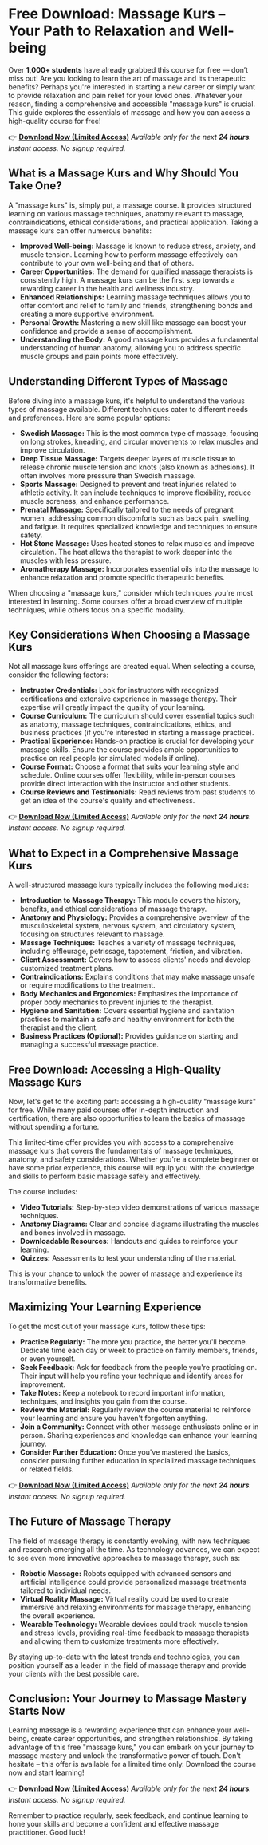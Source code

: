 # Free Download: Massage Kurs – Your Path to Relaxation and Well-being

Over **1,000+ students** have already grabbed this course for free — don’t miss out!
Are you looking to learn the art of massage and its therapeutic benefits? Perhaps you're interested in starting a new career or simply want to provide relaxation and pain relief for your loved ones. Whatever your reason, finding a comprehensive and accessible "massage kurs" is crucial. This guide explores the essentials of massage and how you can access a high-quality course for free!

👉 **[Download Now (Limited Access)](https://udemywork.com/massage-kurs)**
_Available only for the next **24 hours**. Instant access. No signup required._

## What is a Massage Kurs and Why Should You Take One?

A "massage kurs" is, simply put, a massage course. It provides structured learning on various massage techniques, anatomy relevant to massage, contraindications, ethical considerations, and practical application. Taking a massage kurs can offer numerous benefits:

*   **Improved Well-being:** Massage is known to reduce stress, anxiety, and muscle tension. Learning how to perform massage effectively can contribute to your own well-being and that of others.
*   **Career Opportunities:** The demand for qualified massage therapists is consistently high. A massage kurs can be the first step towards a rewarding career in the health and wellness industry.
*   **Enhanced Relationships:** Learning massage techniques allows you to offer comfort and relief to family and friends, strengthening bonds and creating a more supportive environment.
*   **Personal Growth:** Mastering a new skill like massage can boost your confidence and provide a sense of accomplishment.
*   **Understanding the Body:** A good massage kurs provides a fundamental understanding of human anatomy, allowing you to address specific muscle groups and pain points more effectively.

## Understanding Different Types of Massage

Before diving into a massage kurs, it's helpful to understand the various types of massage available. Different techniques cater to different needs and preferences. Here are some popular options:

*   **Swedish Massage:** This is the most common type of massage, focusing on long strokes, kneading, and circular movements to relax muscles and improve circulation.
*   **Deep Tissue Massage:** Targets deeper layers of muscle tissue to release chronic muscle tension and knots (also known as adhesions). It often involves more pressure than Swedish massage.
*   **Sports Massage:** Designed to prevent and treat injuries related to athletic activity. It can include techniques to improve flexibility, reduce muscle soreness, and enhance performance.
*   **Prenatal Massage:** Specifically tailored to the needs of pregnant women, addressing common discomforts such as back pain, swelling, and fatigue. It requires specialized knowledge and techniques to ensure safety.
*   **Hot Stone Massage:** Uses heated stones to relax muscles and improve circulation. The heat allows the therapist to work deeper into the muscles with less pressure.
*   **Aromatherapy Massage:** Incorporates essential oils into the massage to enhance relaxation and promote specific therapeutic benefits.

When choosing a "massage kurs," consider which techniques you're most interested in learning. Some courses offer a broad overview of multiple techniques, while others focus on a specific modality.

## Key Considerations When Choosing a Massage Kurs

Not all massage kurs offerings are created equal. When selecting a course, consider the following factors:

*   **Instructor Credentials:** Look for instructors with recognized certifications and extensive experience in massage therapy. Their expertise will greatly impact the quality of your learning.
*   **Course Curriculum:** The curriculum should cover essential topics such as anatomy, massage techniques, contraindications, ethics, and business practices (if you're interested in starting a massage practice).
*   **Practical Experience:** Hands-on practice is crucial for developing your massage skills. Ensure the course provides ample opportunities to practice on real people (or simulated models if online).
*   **Course Format:** Choose a format that suits your learning style and schedule. Online courses offer flexibility, while in-person courses provide direct interaction with the instructor and other students.
*   **Course Reviews and Testimonials:** Read reviews from past students to get an idea of the course's quality and effectiveness.

👉 **[Download Now (Limited Access)](https://udemywork.com/massage-kurs)**
_Available only for the next **24 hours**. Instant access. No signup required._

## What to Expect in a Comprehensive Massage Kurs

A well-structured massage kurs typically includes the following modules:

*   **Introduction to Massage Therapy:** This module covers the history, benefits, and ethical considerations of massage therapy.
*   **Anatomy and Physiology:** Provides a comprehensive overview of the musculoskeletal system, nervous system, and circulatory system, focusing on structures relevant to massage.
*   **Massage Techniques:** Teaches a variety of massage techniques, including effleurage, petrissage, tapotement, friction, and vibration.
*   **Client Assessment:** Covers how to assess clients' needs and develop customized treatment plans.
*   **Contraindications:** Explains conditions that may make massage unsafe or require modifications to the treatment.
*   **Body Mechanics and Ergonomics:** Emphasizes the importance of proper body mechanics to prevent injuries to the therapist.
*   **Hygiene and Sanitation:** Covers essential hygiene and sanitation practices to maintain a safe and healthy environment for both the therapist and the client.
*   **Business Practices (Optional):** Provides guidance on starting and managing a successful massage practice.

## Free Download: Accessing a High-Quality Massage Kurs

Now, let's get to the exciting part: accessing a high-quality "massage kurs" for free. While many paid courses offer in-depth instruction and certification, there are also opportunities to learn the basics of massage without spending a fortune.

This limited-time offer provides you with access to a comprehensive massage kurs that covers the fundamentals of massage techniques, anatomy, and safety considerations. Whether you're a complete beginner or have some prior experience, this course will equip you with the knowledge and skills to perform basic massage safely and effectively.

The course includes:

*   **Video Tutorials:** Step-by-step video demonstrations of various massage techniques.
*   **Anatomy Diagrams:** Clear and concise diagrams illustrating the muscles and bones involved in massage.
*   **Downloadable Resources:** Handouts and guides to reinforce your learning.
*   **Quizzes:** Assessments to test your understanding of the material.

This is your chance to unlock the power of massage and experience its transformative benefits.

## Maximizing Your Learning Experience

To get the most out of your massage kurs, follow these tips:

*   **Practice Regularly:** The more you practice, the better you'll become. Dedicate time each day or week to practice on family members, friends, or even yourself.
*   **Seek Feedback:** Ask for feedback from the people you're practicing on. Their input will help you refine your technique and identify areas for improvement.
*   **Take Notes:** Keep a notebook to record important information, techniques, and insights you gain from the course.
*   **Review the Material:** Regularly review the course material to reinforce your learning and ensure you haven't forgotten anything.
*   **Join a Community:** Connect with other massage enthusiasts online or in person. Sharing experiences and knowledge can enhance your learning journey.
*   **Consider Further Education:** Once you've mastered the basics, consider pursuing further education in specialized massage techniques or related fields.

👉 **[Download Now (Limited Access)](https://udemywork.com/massage-kurs)**
_Available only for the next **24 hours**. Instant access. No signup required._

## The Future of Massage Therapy

The field of massage therapy is constantly evolving, with new techniques and research emerging all the time. As technology advances, we can expect to see even more innovative approaches to massage therapy, such as:

*   **Robotic Massage:** Robots equipped with advanced sensors and artificial intelligence could provide personalized massage treatments tailored to individual needs.
*   **Virtual Reality Massage:** Virtual reality could be used to create immersive and relaxing environments for massage therapy, enhancing the overall experience.
*   **Wearable Technology:** Wearable devices could track muscle tension and stress levels, providing real-time feedback to massage therapists and allowing them to customize treatments more effectively.

By staying up-to-date with the latest trends and technologies, you can position yourself as a leader in the field of massage therapy and provide your clients with the best possible care.

## Conclusion: Your Journey to Massage Mastery Starts Now

Learning massage is a rewarding experience that can enhance your well-being, create career opportunities, and strengthen relationships. By taking advantage of this free "massage kurs," you can embark on your journey to massage mastery and unlock the transformative power of touch. Don't hesitate – this offer is available for a limited time only. Download the course now and start learning!

👉 **[Download Now (Limited Access)](https://udemywork.com/massage-kurs)**
_Available only for the next **24 hours**. Instant access. No signup required._

Remember to practice regularly, seek feedback, and continue learning to hone your skills and become a confident and effective massage practitioner. Good luck!
